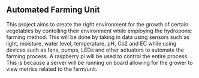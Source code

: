 ## Automated Farming Unit
This project aims to create the right environment for the growth of certain vegetables by contolling their environment while employing the hydroponic farming method. This will be done by taking in data using sensors such as light, moisture, water level, temperature, pH, Co2 and EC while using devices such as fans, pumps, LEDs and other actuators to automate the farming process. A raspberry pi will be used to control the entire process. This is because a server will be running on board allowing for the grower to view metrics related to the farm/unit.
